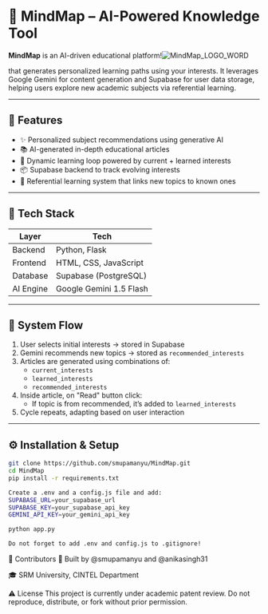 

# 🧠 MindMap – AI-Powered Knowledge Tool

**MindMap** is an AI-driven educational platform!![MindMap_LOGO_WORD](https://github.com/user-attachments/assets/142e6252-5087-40a5-bb72-6a2bbd7a9fa5)

 that generates personalized learning paths using your interests. It leverages Google Gemini for content generation and Supabase for user data storage, helping users explore new academic subjects via referential learning.

---

## 🚀 Features

- ✨ Personalized subject recommendations using generative AI
- 📚 AI-generated in-depth educational articles
- 🔁 Dynamic learning loop powered by current + learned interests
- 📦 Supabase backend to track evolving interests
- 🧠 Referential learning system that links new topics to known ones

---

## 🧱 Tech Stack

| Layer       | Tech                      |
|-------------|---------------------------|
| Backend     | Python, Flask             |
| Frontend    | HTML, CSS, JavaScript     |
| Database    | Supabase (PostgreSQL)     |
| AI Engine   | Google Gemini 1.5 Flash   |

---

## 🧩 System Flow

1. User selects initial interests → stored in Supabase
2. Gemini recommends new topics → stored as `recommended_interests`
3. Articles are generated using combinations of:
   - `current_interests`
   - `learned_interests`
   - `recommended_interests`
4. Inside article, on "Read" button click:
   - If topic is from recommended, it’s added to `learned_interests`
5. Cycle repeats, adapting based on user interaction

---

## ⚙️ Installation & Setup

```bash
git clone https://github.com/smupamanyu/MindMap.git
cd MindMap
pip install -r requirements.txt

Create a .env and a config.js file and add:
SUPABASE_URL=your_supabase_url
SUPABASE_KEY=your_supabase_api_key
GEMINI_API_KEY=your_gemini_api_key

python app.py

Do not forget to add .env and config.js to .gitignore!
```
👥 Contributors
🤖 Built by @smupamanyu and @anikasingh31

🎓 SRM University, CINTEL Department

⚠️ License
This project is currently under academic patent review. Do not reproduce, distribute, or fork without prior permission.



  
